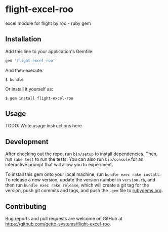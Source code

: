 # flight-excel-roo

excel module for flight by roo - ruby gem

## Installation

Add this line to your application's Gemfile:

```ruby
gem 'flight-excel-roo'
```

And then execute:

    $ bundle

Or install it yourself as:

    $ gem install flight-excel-roo

## Usage

TODO: Write usage instructions here

## Development

After checking out the repo, run `bin/setup` to install dependencies. Then, run `rake test` to run the tests. You can also run `bin/console` for an interactive prompt that will allow you to experiment.

To install this gem onto your local machine, run `bundle exec rake install`. To release a new version, update the version number in `version.rb`, and then run `bundle exec rake release`, which will create a git tag for the version, push git commits and tags, and push the `.gem` file to [rubygems.org](https://rubygems.org).

## Contributing

Bug reports and pull requests are welcome on GitHub at https://github.com/getto-systems/flight-excel-roo.
